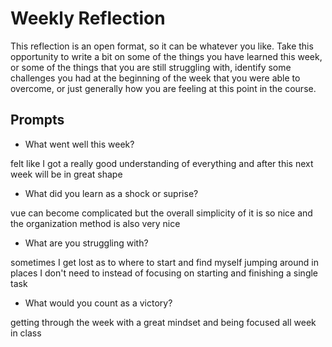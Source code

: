 # Weekly Reflection
This reflection is an open format, so it can be whatever you like. Take this opportunity to write a bit on some of the things you have learned this week, or some of the things that you are still struggling with, identify some challenges you had at the beginning of the week that you were able to overcome, or just generally how you are feeling at this point in the course.

## Prompts
- What went well this week?

felt like I got a really good understanding of everything and after this next week will be in great shape
- What did you learn as a shock or suprise?

vue can become complicated but the overall simplicity of it is so nice and the organization method is also very nice
- What are you struggling with?

sometimes I get lost as to where to start and find myself jumping around in places I don't need to instead of focusing on starting and finishing a single task
- What would you count as a victory?

getting through the week with a great mindset and being focused all week in class